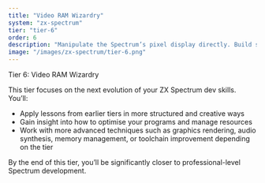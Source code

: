 ```yaml
---
title: "Video RAM Wizardry"
system: "zx-spectrum"
tier: "tier-6"
order: 6
description: "Manipulate the Spectrum’s pixel display directly. Build screen effects the hardware never intended."
image: "/images/zx-spectrum/tier-6.png"
---
```


Tier 6: Video RAM Wizardry

This tier focuses on the next evolution of your ZX Spectrum dev skills.
You’ll:
- Apply lessons from earlier tiers in more structured and creative ways
- Gain insight into how to optimise your programs and manage resources
- Work with more advanced techniques such as graphics rendering, audio synthesis,
  memory management, or toolchain improvement depending on the tier

By the end of this tier, you’ll be significantly closer to professional-level Spectrum development.
